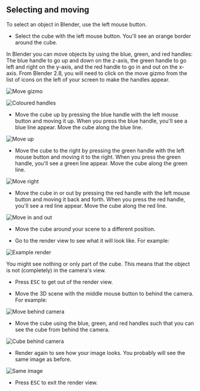 ## Selecting and moving

To select an object in Blender, use the left mouse button.

+ Select the cube with the left mouse button. You'll see an orange border around the cube.

In Blender you can move objects by using the blue, green, and red handles: The blue handle to go up and down on the z-axis, the green handle to go left and right on the y-axis, and the red handle to go in and out on the x-axis. From Blender 2.8, you will need to click on the move gizmo from the list of icons on the left of your screen to make the handles appear.

![Move gizmo](images/move-gizmo.png)

![Coloured handles](images/coloured-handles.png)

+ Move the cube up by pressing the blue handle with the left mouse button and moving it up. When you press the blue handle, you'll see a blue line appear. Move the cube along the blue line.

![Move up](images/move-up.png)

+ Move the cube to the right by pressing the green handle with the left mouse button and moving it to the right. When you press the green handle, you'll see a green line appear. Move the cube along the green line.

![Move right](images/move-right.png)

+ Move the cube in or out by pressing the red handle with the left mouse button and moving it back and forth. When you press the red handle, you'll see a red line appear. Move the cube along the red line.

![Move in and out](images/move-in-and-out.png)

+ Move the cube around your scene to a different position.

+ Go to the render view to see what it will look like. For example:

![Example render](images/example-render.png)

You might see nothing or only part of the cube. This means that the object is not (completely) in the camera's view.

+ Press <kbd>ESC</kbd> to get out of the render view.

+ Move the 3D scene with the middle mouse button to behind the camera. For example:

![Move behind camera](images/move-behind-camera.png)

+ Move the cube using the blue, green, and red handles such that you can see the cube from behind the camera.

![Cube behind camera](images/cube-behind-camera.png)

+ Render again to see how your image looks. You probably will see the same image as before.

![Same image](images/same-image.png)

+ Press <kbd>ESC</kbd> to exit the render view.
